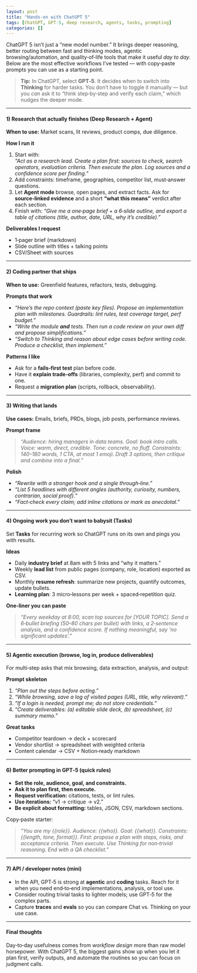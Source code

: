 ```yaml
---
layout: post
title: "Hands‑on with ChatGPT 5"
tags: [ChatGPT, GPT-5, deep research, agents, tasks, prompting]
categories: []
---
```


ChatGPT 5 isn’t just a “new model number.” It brings deeper reasoning, better routing between fast and thinking modes, agentic browsing/automation, and quality‑of‑life tools that make it useful _day to day_. Below are the most effective workflows I’ve tested — with copy‑paste prompts you can use as a starting point.

> **Tip:** In ChatGPT, select **GPT‑5**. It decides when to switch into **Thinking** for harder tasks. You don’t have to toggle it manually — but you _can_ ask it to “think step‑by‑step and verify each claim,” which nudges the deeper mode.

---

#### 1) Research that actually finishes (Deep Research + Agent)

**When to use:** Market scans, lit reviews, product comps, due diligence.

**How I run it**

1. Start with:  
   _“Act as a research lead. Create a plan first: sources to check, search operators, evaluation criteria. Then execute the plan. Log sources and a confidence score per finding.”_
2. Add constraints: timeframe, geographies, competitor list, must‑answer questions.
3. Let **Agent mode** browse, open pages, and extract facts. Ask for **source‑linked evidence** and a short **“what this means”** verdict after each section.
4. Finish with: _“Give me a one‑page brief + a 6‑slide outline, and export a table of citations (title, author, date, URL, why it’s credible).”_

**Deliverables I request**

- 1‑pager brief (markdown)
- Slide outline with titles + talking points
- CSV/Sheet with sources

---

#### 2) Coding partner that ships

**When to use:** Greenfield features, refactors, tests, debugging.

**Prompts that work**

- _“Here’s the repo context (paste key files). Propose an implementation plan with milestones. Guardrails: lint rules, test coverage target, perf budget.”_
- _“Write the module **and** tests. Then run a code review on your own diff and propose simplifications.”_
- _“Switch to Thinking and reason about edge cases before writing code. Produce a checklist, then implement.”_

**Patterns I like**

- Ask for a **fails‑first test** plan before code.
- Have it **explain trade‑offs** (libraries, complexity, perf) and commit to one.
- Request a **migration plan** (scripts, rollback, observability).

---

#### 3) Writing that lands

**Use cases:** Emails, briefs, PRDs, blogs, job posts, performance reviews.

**Prompt frame**

> _“Audience: hiring managers in data teams. Goal: book intro calls. Voice: warm, direct, credible. Tone: concrete, no fluff. Constraints: 140–180 words, 1 CTA, at most 1 emoji. Draft 3 options, then critique and combine into a final.”_

**Polish**

- _“Rewrite with a stronger hook and a single through‑line.”_
- _“List 5 headlines with different angles (authority, curiosity, numbers, contrarian, social proof).”_
- _“Fact‑check every claim; add inline citations or mark as anecdotal.”_

---

#### 4) Ongoing work you don’t want to babysit (Tasks)

Set **Tasks** for recurring work so ChatGPT runs on its own and pings you with results.

**Ideas**

- Daily **industry brief** at 8am with 5 links and “why it matters.”
- Weekly **lead list** from public pages (company, role, location) exported as CSV.
- Monthly **resume refresh**: summarize new projects, quantify outcomes, update bullets.
- **Learning plan**: 3 micro‑lessons per week + spaced‑repetition quiz.

**One‑liner you can paste**

> _“Every weekday at 8:00, scan top sources for [YOUR TOPIC]. Send a 6‑bullet briefing (50–80 chars per bullet) with links, a 2‑sentence analysis, and a confidence score. If nothing meaningful, say ‘no significant updates’.”_

---

#### 5) Agentic execution (browse, log in, produce deliverables)

For multi‑step asks that mix browsing, data extraction, analysis, and output:

**Prompt skeleton**

1. _“Plan out the steps before acting.”_
2. _“While browsing, save a log of visited pages (URL, title, why relevant).”_
3. _“If a login is needed, prompt me; do not store credentials.”_
4. _“Create deliverables: (a) editable slide deck, (b) spreadsheet, (c) summary memo.”_

**Great tasks**

- Competitor teardown → deck + scorecard
- Vendor shortlist → spreadsheet with weighted criteria
- Content calendar → CSV + Notion‑ready markdown

---

#### 6) Better prompting in GPT‑5 (quick rules)

- **Set the role, audience, goal, and constraints.**
- **Ask it to plan first, then execute.**
- **Request verification:** citations, tests, or lint rules.
- **Use iterations:** “v1 → critique → v2.”
- **Be explicit about formatting:** tables, JSON, CSV, markdown sections.

Copy‑paste starter:

> _“You are my {{role}}. Audience: {{who}}. Goal: {{what}}. Constraints: {{length, tone, format}}. First: propose a plan with steps, risks, and acceptance criteria. Then execute. Use Thinking for non‑trivial reasoning. End with a QA checklist.”_

---

#### 7) API / developer notes (mini)

- In the API, GPT‑5 is strong at **agentic** and **coding** tasks. Reach for it when you need end‑to‑end implementations, analysis, or tool use.
- Consider routing trivial tasks to lighter models; use GPT‑5 for the complex parts.
- Capture **traces** and **evals** so you can compare Chat vs. Thinking on your use case.

---

#### Final thoughts

Day‑to‑day usefulness comes from _workflow design_ more than raw model horsepower. With ChatGPT 5, the biggest gains show up when you let it plan first, verify outputs, and automate the routines so you can focus on judgment calls.

